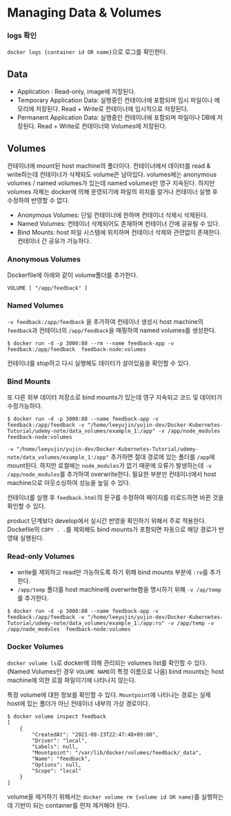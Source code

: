 # Managing Data & Volumes
### logs 확인
`docker logs {container id OR name}`으로 로그를 확인한다.

## Data
- Application : Read-only, image에 저장된다.
- Temporary Application Data: 실행중인 컨테이너에 포함되며 임시 파일이나 메모리에 저장된다. Read + Write로 컨테이너에 임시적으로 저장된다.
- Permanent Application Data: 실행중인 컨테이너에 포함되며 파일이나 DB에 저장된다. Read + Write로 컨테이너와 Volumes에 저장된다.

## Volumes
컨테이너에 mount된 host machine의 폴더이다. 컨테이너에서 데이터를 read & write하는데 컨테이너가 삭제되도 volume은 남아있다.
volumes에는 anonymous volumes / named volumes가 있는데 named volumes만 영구 지속된다. 하지만 volumes 자체는 docker에 의해 운영되기에 파일의 위치를 알거나 컨테이너 실행 후 수정하여 반영할 수 없다.
- Anonymous Volumes: 단일 컨테이너에 한하며 컨테이너 삭제시 삭제된다.
- Named Volumes: 컨테이너 삭제되어도 존재하며 컨테이너 간에 공유될 수 있다.
- Bind Mounts: host 파일 시스템에 위치하며 컨테이너 삭제와 관련없이 존재한다. 컨테이너 간 공유가 가능하다.

### Anonymous Volumes

Dockerfile에 아래와 같이 volume폴더를 추가한다.
```
VOLUME [ "/app/feedback" ]
```

### Named Volumes
`-v feedback:/app/feedback` 을 추가하여 컨테이너 생성시 host machine의 `feedback`과 컨테이너의 `/app/feedback`을 매핑하여 named volumes를 생성한다.

```console
$ docker run -d -p 3000:80 --rm --name feedback-app -v feedback:/app/feedback  feedback-node:volumes
```
컨테이너를 stop하고 다시 실행해도 데이터가 살아있음을 확인할 수 있다.

### Bind Mounts
또 다른 외부 데이터 저장소로 bind mounts가 있는데 영구 지속되고 코드 및 데이터가 수정가능하다. 

```console
$ docker run -d -p 3000:80 --name feedback-app -v feedback:/app/feedback -v "/home/leeyujin/yujin-dev/Docker-Kubernetes-Tutorial/udemy-note/data_volumes/example_1:/app" -v /app/node_modules  feedback-node:volumes
```
`-v "/home/leeyujin/yujin-dev/Docker-Kubernetes-Tutorial/udemy-note/data_volumes/example_1:/app"` 추가하면 절대 경로에 있는 폴더를 `/app`에 mount된다. 하지만 로컬에는 `node_modules`가 없기 때문에 오류가 발생하는데 `-v /app/node_modules`를 추가하여 overwrite한다. 
필요한 부분만 컨테이너에서 host machine으로 아웃소싱하여 성능을 높일 수 있다.

컨테이너를 실행 후 `feedback.html`의 문구를 수정하여 페이지를 리로드하면 바뀐 것을 확인할 수 있다.

product 단계보다 develop에서 실시간 반영을 확인하기 위해서 주로 적용한다. 
Dockefile의 `COPY . .`를 제외해도 bind mounts가 포함되면 자동으로 해당 경로가 반영돼 실행된다. 

### Read-only Volumes

- write를 제외하고 read만 가능하도록 하기 위해 bind mounts 부분에 `:ro`를 추가한다.
- `/app/temp` 폴더를 host machine에 overwrite함을 명시하기 위해 `-v /ap/temp`를 추가한다.
```console
$ docker run -d -p 3000:80 --name feedback-app -v feedback:/app/feedback -v "/home/leeyujin/yujin-dev/Docker-Kubernetes-Tutorial/udemy-note/data_volumes/example_1:/app:ro" -v /app/temp -v /app/node_modules  feedback-node:volumes
```

### Docker Volumes
`docker volume ls`로 docker에 의해 관리되는 volumes list를 확인할 수 있다.(Named Volumes인 경우 `VOLUME NAME`이 특정 이름으로 나옴) bind mounts는 host machine에 의한 로컬 파일이기에 나타나지 않는다. 

특정 volume에 대한 정보를 확인할 수 있다. `Mountpoint`에 나타나는 경로는 실제 host에 있는 폴더가 아닌 컨테이너 내부의 가상 경로이다.
```console
$ docker volume inspect feedback
[
    {
        "CreatedAt": "2021-08-23T22:47:48+09:00",
        "Driver": "local",
        "Labels": null,
        "Mountpoint": "/var/lib/docker/volumes/feedback/_data",
        "Name": "feedback",
        "Options": null,
        "Scope": "local"
    }
]

```

volume을 제거하기 위해서는 `docker volume rm {volume id OR name}`를 실행하는데 기반이 되는 container를 먼저 제거해야 된다. 